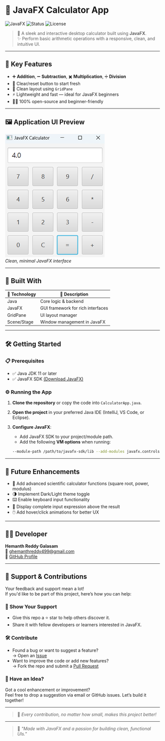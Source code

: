 # 🔢 JavaFX Calculator App

![JavaFX](https://img.shields.io/badge/JavaFX-UI-blue) 
![Status](https://img.shields.io/badge/Project-Complete-brightgreen) 
![License](https://img.shields.io/badge/License-MIT-lightgrey)

> 🎯 A sleek and interactive desktop calculator built using **JavaFX**.  
> ✨ Perform basic arithmetic operations with a responsive, clean, and intuitive UI.

---

## 🚀 Key Features

- ➕ **Addition**, ➖ **Subtraction**, ✖️ **Multiplication**, ➗ **Division**
- 🔁 Clear/reset button to start fresh
- 📐 Clean layout using `GridPane`
- ⚡ Lightweight and fast — ideal for JavaFX beginners
- 🧑‍💻 100% open-source and beginner-friendly

---

## 🖼️ Application UI Preview

![Calculator Screenshot](./calculator.png)  
*Clean, minimal JavaFX interface*

---

## 🧰 Built With

| 🧩 Technology | 📝 Description                    |
|--------------|----------------------------------|
| Java         | Core logic & backend              |
| JavaFX       | GUI framework for rich interfaces |
| GridPane     | UI layout manager                 |
| Scene/Stage  | Window management in JavaFX       |

---

## 🛠️ Getting Started

### 📋 Prerequisites

- ✅ Java JDK 11 or later
- ✅ JavaFX SDK [(Download JavaFX)](https://openjfx.io)

### ⚙️ Running the App

1. **Clone the repository** or copy the code into `CalculatorApp.java`.
2. **Open the project** in your preferred Java IDE (IntelliJ, VS Code, or Eclipse).
3. **Configure JavaFX**:
   - Add JavaFX SDK to your project/module path.
   - Add the following **VM options** when running:

   ```bash
   --module-path /path/to/javafx-sdk/lib --add-modules javafx.controls

---

## 🚧 Future Enhancements

- 🧮 Add advanced scientific calculator functions (square root, power, modulus)
- 🌗 Implement Dark/Light theme toggle
- ⌨️ Enable keyboard input functionality
- 🧾 Display complete input expression above the result
- 🖱️ Add hover/click animations for better UX

---

## 👨‍💻 Developer

**Hemanth Reddy Galasam**  
📧 ghemanthreddy499@gmail.com  
🔗 [GitHub Profile](https://github.com/HEMANTHREDDYgalasam)

---

## 🤝 Support & Contributions

Your feedback and support mean a lot!  
If you'd like to be part of this project, here’s how you can help:

### 🌟 Show Your Support
- Give this repo a ⭐ star to help others discover it.
- Share it with fellow developers or learners interested in JavaFX.

### 🛠️ Contribute
- Found a bug or want to suggest a feature?  
  → Open an [Issue](https://github.com/HEMANTHREDDYgalasam/Java_Projects/issues)
- Want to improve the code or add new features?  
  → Fork the repo and submit a [Pull Request](https://github.com/HEMANTHREDDYgalasam/Java_Projects/pulls)

### 💬 Have an Idea?
Got a cool enhancement or improvement?  
Feel free to drop a suggestion via email or GitHub issues. Let’s build it together!

---

> 🙌 *Every contribution, no matter how small, makes this project better!*

---

> 💬 *"Made with JavaFX and a passion for building clean, functional UIs."*


